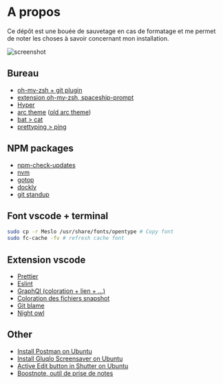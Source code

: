 # A propos

Ce dépôt est une bouée de sauvetage en cas de formatage et me permet de noter les choses à savoir concernant mon installation.

![screenshot](https://raw.githubusercontent.com/zyhou/environnement-dev/master/screenshot.png)

## Bureau

- [oh-my-zsh + git plugin](https://github.com/robbyrussell/oh-my-zsh/wiki/Plugin:git)
- [extension oh-my-zsh, spaceship-prompt](https://github.com/denysdovhan/spaceship-prompt)
- [Hyper](https://hyper.is/)
- [arc theme](https://github.com/arc-design/arc-theme) ([old arc theme](https://github.com/horst3180/arc-theme))
- [bat > cat](https://github.com/sharkdp/bat)
- [prettyping > ping](http://denilson.sa.nom.br/prettyping/)

## NPM packages

- [npm-check-updates](https://www.npmjs.com/package/npm-check-updates)
- [nvm](https://github.com/creationix/nvm)
- [gotop](https://github.com/cjbassi/gotop)
- [dockly](https://github.com/lirantal/dockly)
- [git standup](https://github.com/kamranahmedse/git-standup)

## Font vscode + terminal

```bash
sudo cp -r Meslo /usr/share/fonts/opentype # Copy font
sudo fc-cache -fv # refresh cache font
```

## Extension vscode

- [Prettier](https://marketplace.visualstudio.com/items?itemName=esbenp.prettier-vscode)
- [Eslint](https://marketplace.visualstudio.com/items?itemName=dbaeumer.vscode-eslint)
- [GraphQl (coloration + lien + ...)](https://marketplace.visualstudio.com/items?itemName=kumar-harsh.graphql-for-vscode)
- [Coloration des fichiers snapshot](https://marketplace.visualstudio.com/items?itemName=asvetliakov.snapshot-tools)
- [Git blame](https://marketplace.visualstudio.com/items?itemName=waderyan.gitblame)
- [Night owl](https://marketplace.visualstudio.com/items?itemName=sdras.night-owl&WT.mc_id=twitter-social-sdras)

## Other

- [Install Postman on Ubuntu](https://blog.bluematador.com/posts/postman-how-to-install-on-ubuntu-1604/)
- [Install Gluqlo Screensaver on Ubuntu](https://www.faqforge.com/linux/set-fliqlo-like-flip-clock-screensaver-ubuntu-system/)
- [Active Edit button in Shutter on Ubuntu](https://itsfoss.com/shutter-edit-button-disabled/)
- [Boostnote, outil de prise de notes](https://boostnote.io/)
